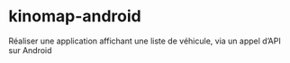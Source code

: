 # kinomap-android
Réaliser une application affichant une liste de véhicule, via un appel d’API sur Android
